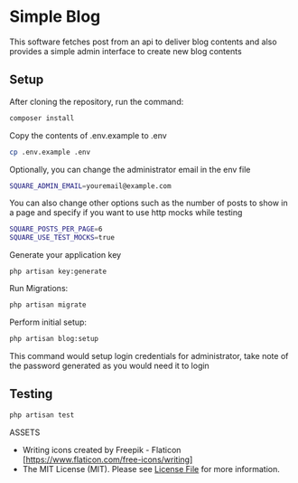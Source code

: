 # Simple Blog

This software fetches post from an api to deliver blog contents and also provides a simple admin interface to create new blog contents


## Setup

After cloning the repository, run the command:

```bash
composer install
```
Copy the contents of .env.example to .env

```bash
cp .env.example .env
```

Optionally, you can change the administrator email in the env file

```bash
SQUARE_ADMIN_EMAIL=youremail@example.com
```

You can also change other options such as the number of posts to show in a page and specify if you want to use http mocks while testing

```bash
SQUARE_POSTS_PER_PAGE=6 
SQUARE_USE_TEST_MOCKS=true
```
Generate your application key
```
php artisan key:generate 
```

Run Migrations:

```bash
php artisan migrate 
```

Perform initial setup:

```bash
php artisan blog:setup 
```
This command would setup login credentials for administrator, take note of the password generated as you would need it to login

## Testing

```bash
php artisan test
```

ASSETS 
- Writing icons created by Freepik - Flaticon [https://www.flaticon.com/free-icons/writing] 
- The MIT License (MIT). Please see [License File](LICENSE.md) for more information.
